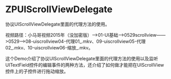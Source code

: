 # ZPUIScrollViewDelegate
协议UIScrollViewDelegate里面的代理方法的使用。

视频路径：小马哥视频2015年（没加密版）——>01-UI基础——>0529scrollview——>0529——>08-uiscrollview04-代理01_.mkv、09-uiscrollview05-代理02_.mkv、10-uiscrollview06-缩放_.mkv。

这个Demo介绍了协议UIScrollViewDelegate里面的代理方法的使用以及监听UITextField控件的编辑事件的两种方法，还介绍了如何做才能把在UIScrollView控件上的子控件进行拖动缩放。
